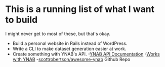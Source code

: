 # This is a running list of what I want to build

I might never get to most of these, but that's okay.

- Build a personal website in Rails instead of WordPress.
- Write a CLI to make dataset generation easier at work.
- Create something with YNAB's API.
 -[YNAB API Documentation](https://api.youneedabudget.com/)
 -[Works with YNAB](https://api.youneedabudget.com/#works-with-ynab)
 -[scottrobertson/awesome-ynab](https://github.com/scottrobertson/awesome-ynab)
Github Repo
